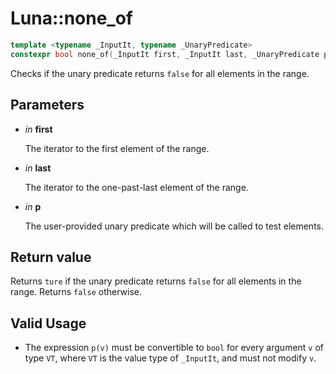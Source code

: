 # Luna::none_of

```c++
template <typename _InputIt, typename _UnaryPredicate>
constexpr bool none_of(_InputIt first, _InputIt last, _UnaryPredicate p)
```

Checks if the unary predicate returns `false` for all elements in the range. 



## Parameters
* *in* **first**

    The iterator to the first element of the range. 

* *in* **last**

    The iterator to the one-past-last element of the range. 

* *in* **p**

    The user-provided unary predicate which will be called to test elements. 

## Return value
Returns `ture` if the unary predicate returns `false` for all elements in the range. Returns `false` otherwise. 

## Valid Usage
* The expression `p(v)` must be convertible to `bool` for every argument `v` of type `VT`, where `VT` is the value type of `_InputIt`, and must not modify `v`. 

